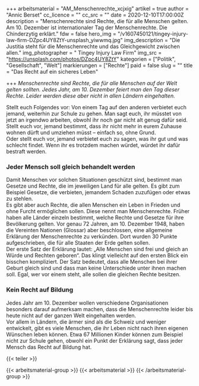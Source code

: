 +++
arbeitsmaterial = "AM_Menschenrechte_xcjxig"
artikel = true
author = "Annic Berset"
cc_licence = ""
cc_src = ""
date = 2020-12-10T17:00:00Z
description = "Menschenrechte sind Rechte, die für alle Menschen gelten. Am 10. Dezember ist internationaler Tag der Menschenrechte. Die Chinderzytig erklärt."
fdw = false
hero_img = "/v1607450121/tingey-injury-law-firm-DZpc4UY8ZtY-unsplash_yiwwmq.jpg"
img_description = "Die Justitia steht für die Menschenrechte und das Gleichgewicht zwischen allen."
img_photographer = " Tingey Injury Law Firm"
img_src = "https://unsplash.com/photos/DZpc4UY8ZtY"
kategorien = ["Politik", "Gesellschaft", "Welt"]
markierungen = ["Rechte"]
paid = false
slug = ""
title = "Das Recht auf ein sicheres Leben"

+++
_Menschenrechte sind Rechte, die für alle Menschen auf der Welt gelten sollten. Jedes Jahr, am 10. Dezember feiert man den Tag dieser Rechte. Leider werden diese aber nicht in allen Ländern eingehalten._

Stellt euch Folgendes vor: Von einem Tag auf den anderen verbietet euch jemand, weiterhin zur Schule zu gehen. Man sagt euch, ihr müsstet von jetzt an irgendwo arbeiten, obwohl ihr noch gar nicht alt genug dafür seid.  
Stellt euch vor, jemand bestimmt, dass ihr nicht mehr in eurem Zuhause wohnen dürft und umziehen müsst – einfach so, ohne Grund.  
Oder stellt euch vor, jemand verbietet euch zu sagen, was ihr gut und was schlecht findet. Wenn ihr es trotzdem machen würdet, würdet ihr dafür bestraft werden.

### Jeder Mensch soll gleich behandelt werden

Damit Menschen vor solchen Situationen geschützt sind, bestimmt man Gesetze und Rechte, die im jeweiligen Land für alle gelten. Es gibt zum Beispiel Gesetze, die verbieten, jemandem Schaden zuzufügen oder etwas zu stehlen.  
Es gibt aber auch Rechte, die allen Menschen ein Leben in Frieden und ohne Furcht ermöglichen sollen. Diese nennt man Menschenrechte. Früher haben alle Länder einzeln bestimmt, welche Rechte und Gesetze für ihre Bevölkerung gelten. Vor genau 72 Jahren, am 10. Dezember 1948, haben die Vereinten Nationen (Glossar) aber beschlossen, eine allgemeine Erklärung der Menschenrechte zu verkünden. Dort wurden 30 Punkte aufgeschrieben, die für alle Staaten der Erde gelten sollen.  
Der erste Satz der Erklärung lautet: „Alle Menschen sind frei und gleich an Würde und Rechten geboren“. Das klingt vielleicht auf den ersten Blick ein bisschen kompliziert. Der Satz bedeutet, dass alle Menschen bei ihrer Geburt gleich sind und dass man keine Unterschiede unter ihnen machen soll. Egal, wer vor einem steht, alle sollen die gleichen Rechte besitzen.

### Kein Recht auf Bildung

Jedes Jahr am 10. Dezember wollen verschiedene Organisationen besonders darauf aufmerksam machen, dass die Menschenrechte leider bis heute nicht auf der ganzen Welt eingehalten werden.  
Vor allem in Ländern, die ärmer sind als die Schweiz und weniger entwickelt, gibt es viele Menschen, die ihr Leben nicht nach ihren eigenen Wünschen leben können. Etwa 67 Millionen Kinder können zum Beispiel nicht zur Schule gehen, obwohl ein Punkt der Erklärung sagt, dass jeder Mensch das Recht auf Bildung hat.

{{< teiler >}}

{{< arbeitsmaterial-group >}}
{{< arbeitsmaterial >}}
{{< /arbeitsmaterial-group >}}